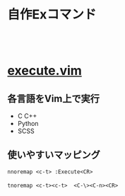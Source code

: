 # 自作Exコマンド
<br><br>
# <a href="./execute.vim">execute.vim</a>


## 各言語をVim上で実行
- C C++
- Python
- SCSS

## 使いやすいマッピング
`nnoremap <c-t> :Execute<CR>`<br>  
`tnoremap <c-t><c-t>  <C-\><C-n><CR> `
